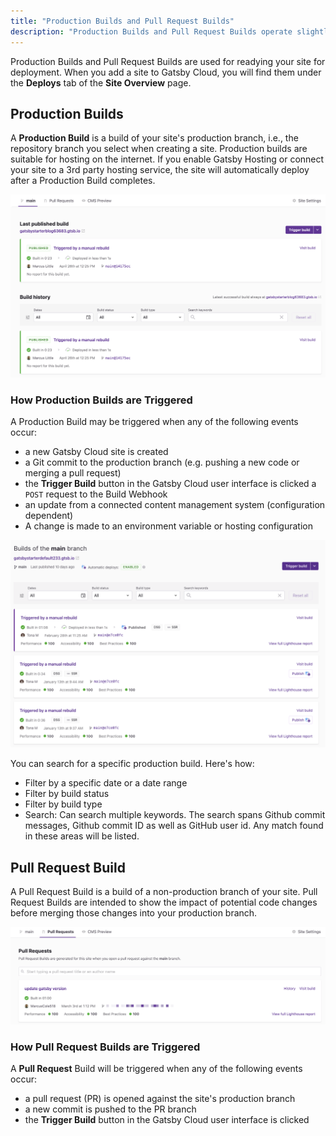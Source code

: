 ```yaml
---
title: "Production Builds and Pull Request Builds"
description: "Production Builds and Pull Request Builds operate slightly differently. In this article, we'll explain the differences."
---
```


Production Builds and Pull Request Builds are used for readying your site for deployment. When you add a site to Gatsby Cloud, you will find them under the **Deploys** tab of the **Site Overview** page.

## Production Builds

A **Production Build** is a build of your site's production branch, i.e., the repository branch you select when creating a site. Production builds are suitable for hosting on the internet. If you enable Gatsby Hosting or connect your site to a 3rd party hosting service, the site will automatically deploy after a Production Build completes.

![Production Builds Overview](../../images/production-builds-overview.png)

### How Production Builds are Triggered

A Production Build may be triggered when any of the following events occur:

- a new Gatsby Cloud site is created
- a Git commit to the production branch (e.g. pushing a new code or merging a pull request)
- the **Trigger Build** button in the Gatsby Cloud user interface is clicked
  a `POST` request to the Build Webhook
- an update from a connected content management system (configuration dependent)
- A change is made to an environment variable or hosting configuration

![Main branch builds](../../images/main-branch-builds-overview.png)

You can search for a specific production build. Here's how:

- Filter by a specific date or a date range
- Filter by build status
- Filter by build type
- Search: Can search multiple keywords. The search spans Github commit messages, Github commit ID as well as GitHub user id. Any match found in these areas will be listed.

## Pull Request Build

A Pull Request Build is a build of a non-production branch of your site. Pull Request Builds are intended to show the impact of potential code changes before merging those changes into your production branch.

![Pull request builds](../../images/pull-request-build.png)

### How Pull Request Builds are Triggered

A **Pull Request** Build will be triggered when any of the following events occur:

- a pull request (PR) is opened against the site's production branch
- a new commit is pushed to the PR branch
- the **Trigger Build** button in the Gatsby Cloud user interface is clicked
